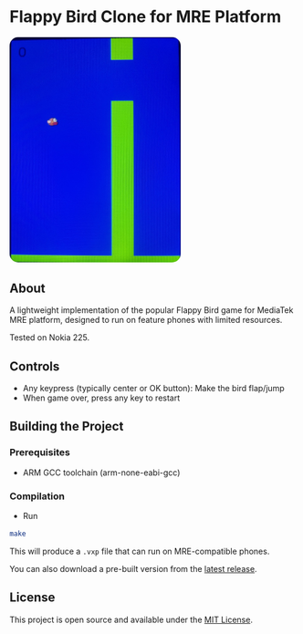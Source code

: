 # Flappy Bird Clone for MRE Platform

<img src="img/demo.jpg" alt="Flappy Bird Game" width="300" style="border-radius: 15px;">

## About

A lightweight implementation of the popular Flappy Bird game for MediaTek MRE platform, designed to run on feature phones with limited resources.

Tested on Nokia 225.

## Controls

- Any keypress (typically center or OK button): Make the bird flap/jump
- When game over, press any key to restart

## Building the Project

### Prerequisites

- ARM GCC toolchain (arm-none-eabi-gcc)

### Compilation

- Run
```bash
make
```

This will produce a `.vxp` file that can run on MRE-compatible phones.

You can also download a pre-built version from the [latest release](https://github.com/ysdragon/flappybird.vxp/releases/latest).

## License
This project is open source and available under the [MIT License](LICENSE).